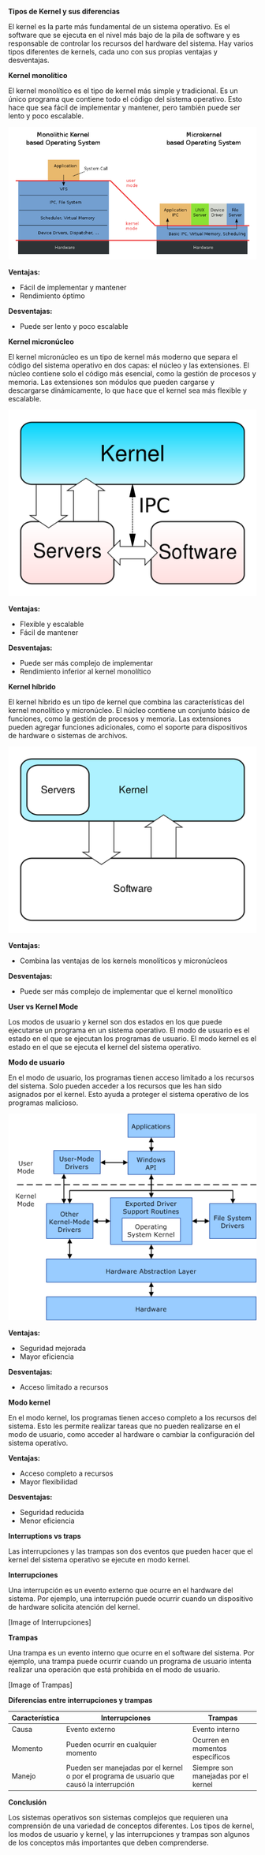 **Tipos de Kernel y sus diferencias**

El kernel es la parte más fundamental de un sistema operativo. Es el software que se ejecuta en el nivel más bajo de la pila de software y es responsable de controlar los recursos del hardware del sistema. Hay varios tipos diferentes de kernels, cada uno con sus propias ventajas y desventajas.

**Kernel monolítico**

El kernel monolítico es el tipo de kernel más simple y tradicional. Es un único programa que contiene todo el código del sistema operativo. Esto hace que sea fácil de implementar y mantener, pero también puede ser lento y poco escalable.

![Kernel monolítico](./Src/T1/1.png)

**Ventajas:**

* Fácil de implementar y mantener
* Rendimiento óptimo

**Desventajas:**

* Puede ser lento y poco escalable

**Kernel micronúcleo**

El kernel micronúcleo es un tipo de kernel más moderno que separa el código del sistema operativo en dos capas: el núcleo y las extensiones. El núcleo contiene solo el código más esencial, como la gestión de procesos y memoria. Las extensiones son módulos que pueden cargarse y descargarse dinámicamente, lo que hace que el kernel sea más flexible y escalable.


![Image of Kernel micronúcleo](./Src/T1/2.png)

**Ventajas:**

* Flexible y escalable
* Fácil de mantener

**Desventajas:**

* Puede ser más complejo de implementar
* Rendimiento inferior al kernel monolítico

**Kernel híbrido**

El kernel híbrido es un tipo de kernel que combina las características del kernel monolítico y micronúcleo. El núcleo contiene un conjunto básico de funciones, como la gestión de procesos y memoria. Las extensiones pueden agregar funciones adicionales, como el soporte para dispositivos de hardware o sistemas de archivos.


![Image of Kernel híbrido](./Src/T1/3.png)

**Ventajas:**

* Combina las ventajas de los kernels monolíticos y micronúcleos

**Desventajas:**

* Puede ser más complejo de implementar que el kernel monolítico

**User vs Kernel Mode**

Los modos de usuario y kernel son dos estados en los que puede ejecutarse un programa en un sistema operativo. El modo de usuario es el estado en el que se ejecutan los programas de usuario. El modo kernel es el estado en el que se ejecuta el kernel del sistema operativo.

**Modo de usuario**

En el modo de usuario, los programas tienen acceso limitado a los recursos del sistema. Solo pueden acceder a los recursos que les han sido asignados por el kernel. Esto ayuda a proteger el sistema operativo de los programas malicioso.


![Image of Kernel híbrido](./Src/T1/4.png)

**Ventajas:**

* Seguridad mejorada
* Mayor eficiencia

**Desventajas:**

* Acceso limitado a recursos

**Modo kernel**

En el modo kernel, los programas tienen acceso completo a los recursos del sistema. Esto les permite realizar tareas que no pueden realizarse en el modo de usuario, como acceder al hardware o cambiar la configuración del sistema operativo.



**Ventajas:**

* Acceso completo a recursos
* Mayor flexibilidad

**Desventajas:**

* Seguridad reducida
* Menor eficiencia

**Interruptions vs traps**

Las interrupciones y las trampas son dos eventos que pueden hacer que el kernel del sistema operativo se ejecute en modo kernel.

**Interrupciones**

Una interrupción es un evento externo que ocurre en el hardware del sistema. Por ejemplo, una interrupción puede ocurrir cuando un dispositivo de hardware solicita atención del kernel.

[Image of Interrupciones]

**Trampas**

Una trampa es un evento interno que ocurre en el software del sistema. Por ejemplo, una trampa puede ocurrir cuando un programa de usuario intenta realizar una operación que está prohibida en el modo de usuario.

[Image of Trampas]

**Diferencias entre interrupciones y trampas**

| Característica | Interrupciones | Trampas |
|---|---|---|
| Causa | Evento externo | Evento interno |
| Momento | Pueden ocurrir en cualquier momento | Ocurren en momentos específicos |
| Manejo | Pueden ser manejadas por el kernel o por el programa de usuario que causó la interrupción | Siempre son manejadas por el kernel |

**Conclusión**

Los sistemas operativos son sistemas complejos que requieren una comprensión de una variedad de conceptos diferentes. Los tipos de kernel, los modos de usuario y kernel, y las interrupciones y trampas son algunos de los conceptos más importantes que deben comprenderse.